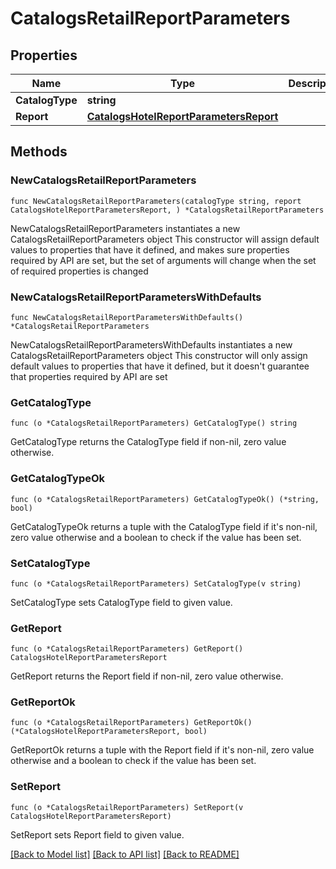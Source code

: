 # CatalogsRetailReportParameters

## Properties

Name | Type | Description | Notes
------------ | ------------- | ------------- | -------------
**CatalogType** | **string** |  | 
**Report** | [**CatalogsHotelReportParametersReport**](CatalogsHotelReportParametersReport.md) |  | 

## Methods

### NewCatalogsRetailReportParameters

`func NewCatalogsRetailReportParameters(catalogType string, report CatalogsHotelReportParametersReport, ) *CatalogsRetailReportParameters`

NewCatalogsRetailReportParameters instantiates a new CatalogsRetailReportParameters object
This constructor will assign default values to properties that have it defined,
and makes sure properties required by API are set, but the set of arguments
will change when the set of required properties is changed

### NewCatalogsRetailReportParametersWithDefaults

`func NewCatalogsRetailReportParametersWithDefaults() *CatalogsRetailReportParameters`

NewCatalogsRetailReportParametersWithDefaults instantiates a new CatalogsRetailReportParameters object
This constructor will only assign default values to properties that have it defined,
but it doesn't guarantee that properties required by API are set

### GetCatalogType

`func (o *CatalogsRetailReportParameters) GetCatalogType() string`

GetCatalogType returns the CatalogType field if non-nil, zero value otherwise.

### GetCatalogTypeOk

`func (o *CatalogsRetailReportParameters) GetCatalogTypeOk() (*string, bool)`

GetCatalogTypeOk returns a tuple with the CatalogType field if it's non-nil, zero value otherwise
and a boolean to check if the value has been set.

### SetCatalogType

`func (o *CatalogsRetailReportParameters) SetCatalogType(v string)`

SetCatalogType sets CatalogType field to given value.


### GetReport

`func (o *CatalogsRetailReportParameters) GetReport() CatalogsHotelReportParametersReport`

GetReport returns the Report field if non-nil, zero value otherwise.

### GetReportOk

`func (o *CatalogsRetailReportParameters) GetReportOk() (*CatalogsHotelReportParametersReport, bool)`

GetReportOk returns a tuple with the Report field if it's non-nil, zero value otherwise
and a boolean to check if the value has been set.

### SetReport

`func (o *CatalogsRetailReportParameters) SetReport(v CatalogsHotelReportParametersReport)`

SetReport sets Report field to given value.



[[Back to Model list]](../README.md#documentation-for-models) [[Back to API list]](../README.md#documentation-for-api-endpoints) [[Back to README]](../README.md)


